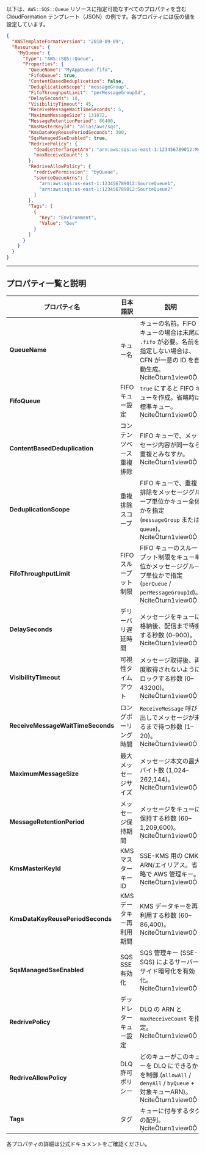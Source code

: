 以下は、`AWS::SQS::Queue` リソースに指定可能なすべてのプロパティを含む CloudFormation テンプレート（JSON）の例です。各プロパティには仮の値を設定しています。

```json
{
  "AWSTemplateFormatVersion": "2010-09-09",
  "Resources": {
    "MyQueue": {
      "Type": "AWS::SQS::Queue",
      "Properties": {
        "QueueName": "MyAppQueue.fifo",
        "FifoQueue": true,
        "ContentBasedDeduplication": false,
        "DeduplicationScope": "messageGroup",
        "FifoThroughputLimit": "perMessageGroupId",
        "DelaySeconds": 10,
        "VisibilityTimeout": 45,
        "ReceiveMessageWaitTimeSeconds": 5,
        "MaximumMessageSize": 131072,
        "MessageRetentionPeriod": 86400,
        "KmsMasterKeyId": "alias/aws/sqs",
        "KmsDataKeyReusePeriodSeconds": 300,
        "SqsManagedSseEnabled": true,
        "RedrivePolicy": {
          "deadLetterTargetArn": "arn:aws:sqs:us-east-1:123456789012:MyDLQ",
          "maxReceiveCount": 5
        },
        "RedriveAllowPolicy": {
          "redrivePermission": "byQueue",
          "sourceQueueArns": [
            "arn:aws:sqs:us-east-1:123456789012:SourceQueue1",
            "arn:aws:sqs:us-east-1:123456789012:SourceQueue2"
          ]
        },
        "Tags": [
          {
            "Key": "Environment",
            "Value": "Dev"
          }
        ]
      }
    }
  }
}
```

---

## プロパティ一覧と説明

| プロパティ名                        | 日本語訳                             | 説明                                                                                                                                         |
|-------------------------------------|--------------------------------------|----------------------------------------------------------------------------------------------------------------------------------------------|
| **QueueName**                       | キュー名                             | キューの名前。FIFO キューの場合は末尾に `.fifo` が必要。名前を指定しない場合は、CFN が一意の ID を自動生成。citeturn1view0 |
| **FifoQueue**                       | FIFO キュー設定                     | `true` にすると FIFO キューを作成。省略時は標準キュー。citeturn1view0                                                                                |
| **ContentBasedDeduplication**       | コンテンツベース重複排除             | FIFO キューで、メッセージ内容が同一なら重複とみなすか。citeturn1view0                                                                           |
| **DeduplicationScope**              | 重複排除スコープ                     | FIFO キューで、重複排除をメッセージグループ単位かキュー全体かを指定 (`messageGroup` または `queue`)。citeturn1view0                   |
| **FifoThroughputLimit**             | FIFO スループット制限                | FIFO キューのスループット制限をキュー単位かメッセージグループ単位かで指定 (`perQueue` / `perMessageGroupId`)。citeturn1view0           |
| **DelaySeconds**                    | デリーバリ遅延時間                   | メッセージをキューに格納後、配信まで待機する秒数 (0–900)。citeturn1view0                                                                       |
| **VisibilityTimeout**               | 可視性タイムアウト                   | メッセージ取得後、再度取得されないようにロックする秒数 (0–43200)。citeturn1view0                                                              |
| **ReceiveMessageWaitTimeSeconds**   | ロングポーリング時間                 | `ReceiveMessage` 呼び出しでメッセージが来るまで待つ秒数 (1–20)。citeturn1view0                                                                 |
| **MaximumMessageSize**              | 最大メッセージサイズ                 | メッセージ本文の最大バイト数 (1,024–262,144)。citeturn1view0                                                                                |
| **MessageRetentionPeriod**          | メッセージ保持期間                   | メッセージをキューに保持する秒数 (60–1,209,600)。citeturn1view0                                                                               |
| **KmsMasterKeyId**                  | KMS マスターキー ID                  | SSE-KMS 用の CMK ARN/エイリアス。省略で AWS 管理キー。citeturn1view0                                                                             |
| **KmsDataKeyReusePeriodSeconds**    | KMS データキー再利用期間             | KMS データキーを再利用する秒数 (60–86,400)。citeturn1view0                                                                                   |
| **SqsManagedSseEnabled**            | SQS SSE 有効化                       | SQS 管理キー (SSE-SQS) によるサーバーサイド暗号化を有効化。citeturn1view0                                                                    |
| **RedrivePolicy**                   | デッドレターキュー設定               | DLQ の ARN と `maxReceiveCount` を指定。citeturn1view0                                                                                      |
| **RedriveAllowPolicy**              | DLQ 許可ポリシー                     | どのキューがこのキューを DLQ にできるかを制御 (`allowAll` / `denyAll` / `byQueue` + 対象キューARN)。citeturn1view0              |
| **Tags**                            | タグ                                 | キューに付与するタグの配列。citeturn1view0                                                                                                   |

各プロパティの詳細は公式ドキュメントをご確認ください。
